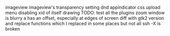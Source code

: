 imageview
imageview's transparency setting
dnd
appindicator
css
upload menu disabling
xid of itself
drawing
TODO: test all the plugins
zoom window is blurry a has an offset, especially at edges of screen
diff with gtk2 version and replace functions which I replaced in some places but not all
ssh -X is broken
